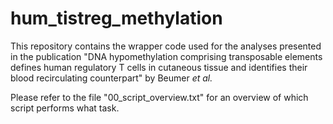 # hum_tistreg_methylation

This repository contains the wrapper code used for the analyses presented in the publication "DNA hypomethylation comprising transposable elements defines human regulatory T cells in cutaneous tissue and identifies their blood recirculating counterpart" by Beumer *et al.*

Please refer to the file "00_script_overview.txt" for an overview of which script performs what task.

